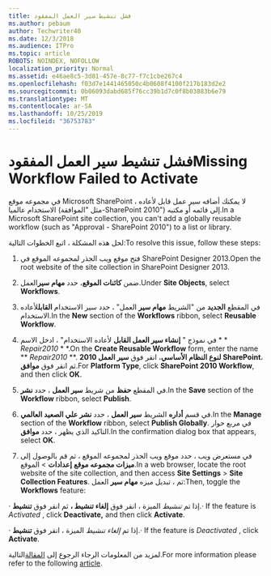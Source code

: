 ```yaml
---
title: فشل تنشيط سير العمل المفقود
ms.author: pebaum
author: Techwriter40
ms.date: 12/3/2018
ms.audience: ITPro
ms.topic: article
ROBOTS: NOINDEX, NOFOLLOW
localization_priority: Normal
ms.assetid: e46ae8c5-3d81-457e-8c77-f7c1cbe267c4
ms.openlocfilehash: f03d7e1441465050c4b0608f4100f217b183d2e2
ms.sourcegitcommit: 0b06093dabd685f76cc39b1d7c0f8b03883b6e79
ms.translationtype: MT
ms.contentlocale: ar-SA
ms.lasthandoff: 10/25/2019
ms.locfileid: "36753783"
---
```

# <a name="missing-workflow-failed-to-activate"></a><span data-ttu-id="477ed-102">فشل تنشيط سير العمل المفقود</span><span class="sxs-lookup"><span data-stu-id="477ed-102">Missing Workflow Failed to Activate</span></span>

<span data-ttu-id="477ed-103">في مجموعه موقع Microsoft SharePoint ، لا يمكنك أضافه سير عمل قابل لأعاده الاستخدام عالميا (مثل "الموافقة-SharePoint 2010") إلى قائمه أو مكتبه.</span><span class="sxs-lookup"><span data-stu-id="477ed-103">In a Microsoft SharePoint site collection, you can't add a globally reusable workflow (such as "Approval - SharePoint 2010") to a list or library.</span></span>
  
<span data-ttu-id="477ed-104">لحل هذه المشكلة ، اتبع الخطوات التالية:</span><span class="sxs-lookup"><span data-stu-id="477ed-104">To resolve this issue, follow these steps:</span></span> 
  
1. <span data-ttu-id="477ed-105">فتح موقع ويب الجذر لمجموعه الموقع في SharePoint Designer 2013.</span><span class="sxs-lookup"><span data-stu-id="477ed-105">Open the root website of the site collection in SharePoint Designer 2013.</span></span>
  
2. <span data-ttu-id="477ed-106">ضمن **كائنات الموقع**، حدد **مهام سير**العمل.</span><span class="sxs-lookup"><span data-stu-id="477ed-106">Under **Site Objects**, select **Workflows**.</span></span> 
  
3. <span data-ttu-id="477ed-107">في المقطع **الجديد** من "الشريط **مهام سير** العمل" ، حدد سير الاستخدام **القابل**لأعاده الاستخدام.</span><span class="sxs-lookup"><span data-stu-id="477ed-107">In the **New** section of the **Workflows** ribbon, select **Reusable Workflow**.</span></span> 
  
4. <span data-ttu-id="477ed-108">في نموذج " **إنشاء سير العمل القابل** لأعاده الاستخدام" ، ادخل الاسم \* \* *Repair2010* \* \*.</span><span class="sxs-lookup"><span data-stu-id="477ed-108">On the **Create Reusable Workflow** form, enter the name \*\* *Repair2010* \*\*.</span></span> <span data-ttu-id="477ed-109">**لنوع النظام الأساسي**، انقر فوق **سير العمل 2010 SharePoint**، ثم انقر فوق **موافق**.</span><span class="sxs-lookup"><span data-stu-id="477ed-109">For **Platform Type**, click **SharePoint 2010 Workflow**, and then click **OK**.</span></span> 
  
1. <span data-ttu-id="477ed-110">في المقطع **حفظ** من شريط **سير العمل** ، حدد **نشر**.</span><span class="sxs-lookup"><span data-stu-id="477ed-110">In the **Save** section of the **Workflow** ribbon, select **Publish**.</span></span> 
  
2. <span data-ttu-id="477ed-111">في قسم **أداره** الشريط **سير العمل** ، حدد **نشر علي الصعيد العالمي**.</span><span class="sxs-lookup"><span data-stu-id="477ed-111">In the **Manage** section of the **Workflow** ribbon, select **Publish Globally**.</span></span> <span data-ttu-id="477ed-112">في مربع حوار التاكيد الذي يظهر ، حدد **موافق**.</span><span class="sxs-lookup"><span data-stu-id="477ed-112">In the confirmation dialog box that appears, select **OK**.</span></span> 
  
3. <span data-ttu-id="477ed-113">في مستعرض ويب ، حدد موقع ويب الجذر لمجموعه الموقع ، ثم قم بالوصول إلى **ميزات مجموعه موقع** **إعدادات** \> الموقع.</span><span class="sxs-lookup"><span data-stu-id="477ed-113">In a web browser, locate the root website of the site collection, and then access **Site Settings** \> **Site Collection Features**.</span></span> <span data-ttu-id="477ed-114">ثم ، تبديل ميزه **مهام سير** العمل:</span><span class="sxs-lookup"><span data-stu-id="477ed-114">Then, toggle the **Workflows** feature:</span></span> 
  
<span data-ttu-id="477ed-115">· إذا تم *تنشيط* الميزة ، انقر فوق **إلغاء تنشيط ،** ثم انقر فوق **تنشيط**.</span><span class="sxs-lookup"><span data-stu-id="477ed-115">· If the feature is  *Activated*  , click **Deactivate,** and then click **Activate**.</span></span> 
  
<span data-ttu-id="477ed-116">· إذا تم *إلغاء تنشيط* الميزة ، انقر فوق **تنشيط**.</span><span class="sxs-lookup"><span data-stu-id="477ed-116">· If the feature is  *Deactivated*  , click **Activate**.</span></span> 
  
<span data-ttu-id="477ed-117">لمزيد من المعلومات الرجاء الرجوع إلى [المقالة](https://go.microsoft.com/fwlink/?linkid=2047770&amp;clcid=0x409)التالية.</span><span class="sxs-lookup"><span data-stu-id="477ed-117">For more information please refer to the following [article](https://go.microsoft.com/fwlink/?linkid=2047770&amp;clcid=0x409).</span></span>
  

